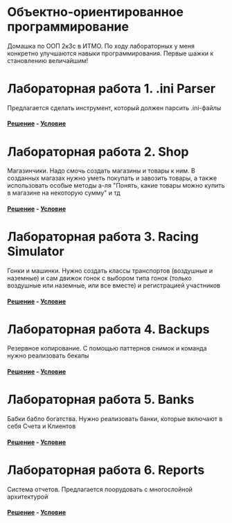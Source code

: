 # Объектно-ориентированное программирование
Домашка по ООП 2к3с в ИТМО. По ходу лабораторных у меня конкретно улучшаются навыки программирования. Первые шажки к становлению величайшим!

# Лабораторная работа 1. .ini Parser
Предлагается сделать инструмент, который должен парсить .ini-файлы
#### [Решение](https://github.com/dd-gif/OOP/tree/master/Lab1) - [Условие](https://github.com/dd-gif/OOP/blob/master/OOP%20tasks/OOP_Lab_1_.ini_parser.pdf)

# Лабораторная работа 2. Shop
Магазинчики. Надо смочь создать магазины и товары к ним. В созданных магазах нужно уметь покупать и завозить товары, а также использовать особые методы а-ля "Понять, какие товары можно купить в магазине на некоторую сумму" и тд
#### [Решение](https://github.com/dd-gif/OOP/tree/master/Lab2) - [Условие](https://github.com/dd-gif/OOP/blob/master/OOP%20tasks/OOP_Lab_2_Shop.pdf)

# Лабораторная работа 3. Racing Simulator
Гонки и машинки. Нужно создать классы транспортов (воздушные и наземные) и сам движок гонок с выбором типа гонок (только воздушные или наземные, или все вместе) и регистрацией участников
#### [Решение](https://github.com/dd-gif/OOP/tree/master/Lab3) - [Условие](https://github.com/dd-gif/OOP/blob/master/OOP%20tasks/OOP_Lab_3_Racing_sumulator.pdf)

# Лабораторная работа 4. Backups
Резервное копирование. С помощью паттернов снимок и команда нужно реализовать бекапы
#### [Решение](https://github.com/dd-gif/OOP/tree/master/Lab4) - [Условие](https://github.com/dd-gif/OOP/blob/master/OOP%20tasks/OOP_Lab4_Backup.pdf)

# Лабораторная работа 5. Banks
Бабки бабло богатства. Нужно реализовать банки, которые включают в себя Счета и Клиентов
#### [Решение](https://github.com/dd-gif/OOP/tree/master/Lab5) - [Условие](https://github.com/dd-gif/OOP/blob/master/OOP%20tasks/OOP_Lab_5_Banks.pdf)

# Лабораторная работа 6. Reports
Система отчетов. Предлагается поорудовать с многослойной архитектурой
#### [Решение](https://github.com/dd-gif/OOP/tree/master/Lab6) - [Условие](https://github.com/dd-gif/OOP/blob/master/OOP%20tasks/OOP_Lab_6_Reports.pdf)
